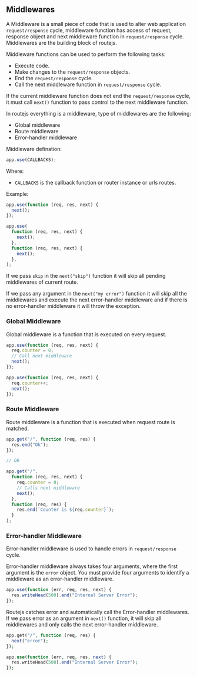 ## Middlewares

A Middleware is a small piece of code that is used to alter web application `request/response` cycle, middleware function has access of request, response object and next middleware function in `request/response` cycle. 
Middlewares are the building block of routejs.

Middleware functions can be used to perform the following tasks:
- Execute code.
- Make changes to the `request/response` objects.
- End the `request/response` cycle.
- Call the next middleware function in `request/response` cycle.

If the current middleware function does not end the `request/response` cycle, it must call `next()` function to pass control to the next middleware function.

In routejs everything is a middleware, type of middlewares are the following:
- Global middleware
- Route middleware
- Error-handler middleware

Middleware defination:

```js
app.use(CALLBACKS);
```

Where:
- `CALLBACKS` is the callback function or router instance or urls routes.

Example:

```js
app.use(function (req, res, next) {
  next();
});

app.use(
  function (req, res, next) {
    next();
  },
  function (req, res, next) {
    next();
  },
);
```

If we pass `skip` in the `next("skip")` function it will skip all pending middlewares of current route.

If we pass any argument in the `next("my error")` function it will skip all the middlewares and execute the next error-handler middleware and if there is no error-handler middleware it will throw the exception.

### Global Middleware

Global middleware is a function that is executed on every request.

```js
app.use(function (req, res, next) {
  req.counter = 0;
  // Call next middleware
  next();
});

app.use(function (req, res, next) {
  req.counter++;
  next();
});
```

### Route Middleware

Route middleware is a function that is executed when request route is matched.

```js
app.get("/", function (req, res) {
  res.end("Ok");
});

// OR

app.get("/",
  function (req, res, next) {
    req.counter = 0;
    // Calls next middleware
    next();
  },
  function (req, res) {
    res.end(`Counter is ${req.counter}`);
  }
);
```

### Error-handler Middleware

Error-handler middleware is used to handle errors in `request/response` cycle.

Error-handler middleware always takes four arguments, where the first argument is the `error` object.
You must provide four arguments to identify a middleware as an error-handler middleware.

```js
app.use(function (err, req, res, next) {
  res.writeHead(500).end("Internal Server Error");
});
```

Routejs catches error and automatically call the Error-handler middlewares.
If we pass error as an argument in `next()` function, it will skip all middlewares and only calls the next error-handler middleware.

```php
app.get("/", function (req, res) {
  next("error");
});

app.use(function (err, req, res, next) {
  res.writeHead(500).end("Internal Server Error");
});
```
